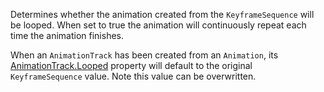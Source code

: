 Determines whether the animation created from the `KeyframeSequence` will be looped. When set to true the animation will continuously repeat each time the animation finishes.

When an `AnimationTrack` has been created from an `Animation`, its [AnimationTrack.Looped](https://developer.roblox.com/api-reference/property/AnimationTrack/Looped) property will default to the original `KeyframeSequence` value. Note this value can be overwritten.